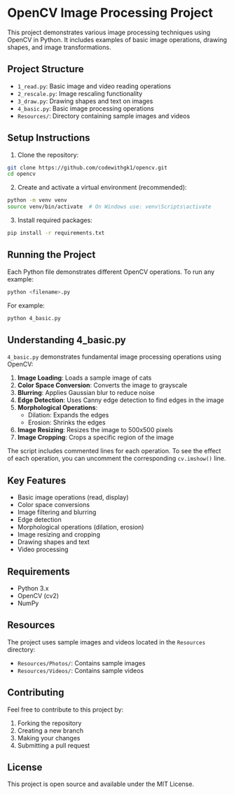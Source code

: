 # OpenCV Image Processing Project

This project demonstrates various image processing techniques using OpenCV in Python. It includes examples of basic image operations, drawing shapes, and image transformations.

## Project Structure

- `1_read.py`: Basic image and video reading operations
- `2_rescale.py`: Image rescaling functionality
- `3_draw.py`: Drawing shapes and text on images
- `4_basic.py`: Basic image processing operations
- `Resources/`: Directory containing sample images and videos

## Setup Instructions

1. Clone the repository:
```bash
git clone https://github.com/codewithgk1/opencv.git
cd opencv
```

2. Create and activate a virtual environment (recommended):
```bash
python -m venv venv
source venv/bin/activate  # On Windows use: venv\Scripts\activate
```

3. Install required packages:
```bash
pip install -r requirements.txt
```

## Running the Project

Each Python file demonstrates different OpenCV operations. To run any example:

```bash
python <filename>.py
```

For example:
```bash
python 4_basic.py
```

## Understanding 4_basic.py

`4_basic.py` demonstrates fundamental image processing operations using OpenCV:

1. **Image Loading**: Loads a sample image of cats
2. **Color Space Conversion**: Converts the image to grayscale
3. **Blurring**: Applies Gaussian blur to reduce noise
4. **Edge Detection**: Uses Canny edge detection to find edges in the image
5. **Morphological Operations**:
   - Dilation: Expands the edges
   - Erosion: Shrinks the edges
6. **Image Resizing**: Resizes the image to 500x500 pixels
7. **Image Cropping**: Crops a specific region of the image

The script includes commented lines for each operation. To see the effect of each operation, you can uncomment the corresponding `cv.imshow()` line.

## Key Features

- Basic image operations (read, display)
- Color space conversions
- Image filtering and blurring
- Edge detection
- Morphological operations (dilation, erosion)
- Image resizing and cropping
- Drawing shapes and text
- Video processing

## Requirements

- Python 3.x
- OpenCV (cv2)
- NumPy

## Resources

The project uses sample images and videos located in the `Resources` directory:
- `Resources/Photos/`: Contains sample images
- `Resources/Videos/`: Contains sample videos

## Contributing

Feel free to contribute to this project by:
1. Forking the repository
2. Creating a new branch
3. Making your changes
4. Submitting a pull request

## License

This project is open source and available under the MIT License. 